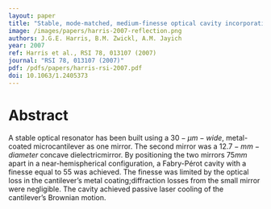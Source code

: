 ```yaml
---
layout: paper
title: "Stable, mode-matched, medium-finesse optical cavity incorporating a microcantilever mirror: Optical characterization and laser cooling"
image: /images/papers/harris-2007-reflection.png
authors: J.G.E. Harris, B.M. Zwickl, A.M. Jayich
year: 2007
ref: Harris et al., RSI 78, 013107 (2007)
journal: "RSI 78, 013107 (2007)"
pdf: /pdfs/papers/harris-rsi-2007.pdf
doi: 10.1063/1.2405373
---
```


# Abstract

A stable optical resonator has been built using a $30-μm-wide$, metal-coated microcantilever as one mirror. The second mirror was a $12.7-mm-diameter$ concave dielectricmirror. By positioning the two mirrors $75mm$ apart in a near-hemispherical configuration, a Fabry-Pérot cavity with a finesse equal to 55 was achieved. The finesse was limited by the optical loss in the cantilever’s metal coating;diffraction losses from the small mirror were negligible. The cavity achieved passive laser cooling of the cantilever’s Brownian motion.
